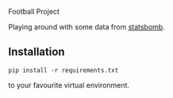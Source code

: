 Football Project

Playing around with some data from [statsbomb](https://github.com/statsbomb/open-data).

## Installation

```
pip install -r requirements.txt
```

to your favourite virtual environment.
